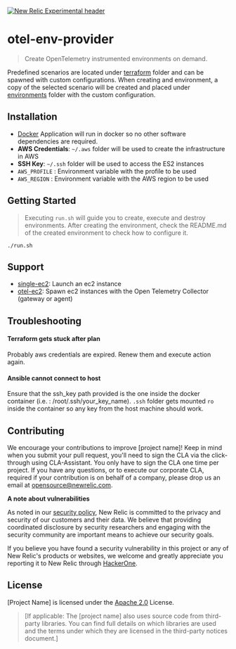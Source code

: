 [![New Relic Experimental header](https://github.com/newrelic/opensource-website/raw/master/src/images/categories/Experimental.png)](https://opensource.newrelic.com/oss-category/#new-relic-experimental)

# otel-env-provider

> Create OpenTelemetry instrumented environments on demand.

Predefined scenarios are located under [terraform](terraform)
folder and can be spawned with custom configurations. When creating and environment, a copy of the selected scenario will 
be created and placed under [environments](environments) folder with the custom configuration. 

## Installation

* [Docker](https://www.docker.com/) Application will run in docker so no other software dependencies are required.
* **AWS Credentials**: `~/.aws` folder will be used to create the infrastructure in AWS
* **SSH Key**: `~/.ssh` folder will be used to access the ES2 instances
* `AWS_PROFILE` : Environment variable with the profile to be used
* `AWS_REGION` : Environment variable with the AWS region to be used 

## Getting Started

> Executing `run.sh` will guide you to create, execute and destroy environments. After creating the environment, check the
README.md of the created environment to check how to configure it.
```shell
./run.sh
```

## Support

* [single-ec2](terraform/single-ec2): Launch an ec2 instance
* [otel-ec2](terraform/otel-ec2): Spawn ec2 instances with the Open Telemetry Collector (gateway or agent)

## Troubleshooting
#### Terraform gets stuck after plan
Probably aws credentials are expired. Renew them and execute action again.

#### Ansible cannot connect to host
Ensure that the ssh_key path provided is the one inside the docker container (i.e. : /root/.ssh/your_key_name). `.ssh` 
folder gets mounted `ro` inside the container so any key from the host machine should work.

## Contributing
We encourage your contributions to improve [project name]! Keep in mind when you submit your pull request, you'll need to sign the CLA via the click-through using CLA-Assistant. You only have to sign the CLA one time per project.
If you have any questions, or to execute our corporate CLA, required if your contribution is on behalf of a company,  please drop us an email at opensource@newrelic.com.

**A note about vulnerabilities**

As noted in our [security policy](../../security/policy), New Relic is committed to the privacy and security of our customers and their data. We believe that providing coordinated disclosure by security researchers and engaging with the security community are important means to achieve our security goals.

If you believe you have found a security vulnerability in this project or any of New Relic's products or websites, we welcome and greatly appreciate you reporting it to New Relic through [HackerOne](https://hackerone.com/newrelic).

## License
[Project Name] is licensed under the [Apache 2.0](http://apache.org/licenses/LICENSE-2.0.txt) License.
>[If applicable: The [project name] also uses source code from third-party libraries. You can find full details on which libraries are used and the terms under which they are licensed in the third-party notices document.]
